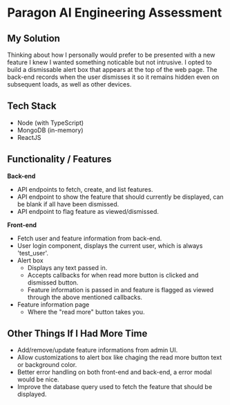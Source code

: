 # Paragon AI Engineering Assessment

## My Solution
Thinking about how I personally would prefer to be presented with a new feature I knew I wanted something noticable but not intrusive. I opted to build a dismissable alert box that appears at the top of the web page. The back-end records when the user dismisses it so it remains hidden even on subsequent loads, as well as other devices.

## Tech Stack
- Node (with TypeScript)
- MongoDB (in-memory)
- ReactJS

## Functionality / Features

**Back-end**
- API endpoints to fetch, create, and list features.
- API endpoint to show the feature that should currently be displayed, can be blank if all have been dismissed.
- API endpoint to flag feature as viewed/dismissed.

**Front-end**
- Fetch user and feature information from back-end.
- User login component, displays the current user, which is always 'test_user'.
- Alert box
    - Displays any text passed in.
    - Accepts callbacks for when read more button is clicked and dismissed button.
    - Feature information is passed in and feature is flagged as viewed through the above mentioned callbacks.
- Feature information page
    - Where the "read more" button takes you.

## Other Things If I Had More Time
- Add/remove/update feature informations from admin UI.
- Allow customizations to alert box like chaging the read more button text or background color.
- Better error handling on both front-end and back-end, a error modal would be nice.
- Improve the database query used to fetch the feature that should be displayed.